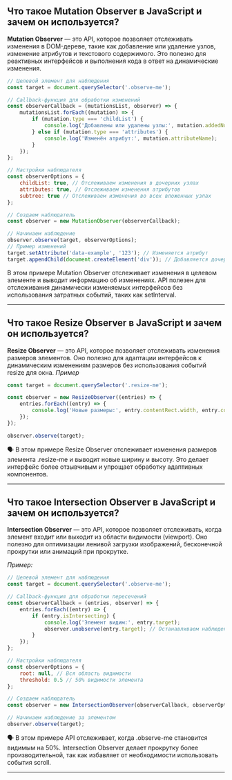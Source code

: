 ## Что такое Mutation Observer в JavaScript и зачем он используется?

**Mutation Observer** — это API, которое позволяет отслеживать изменения в DOM-дереве, такие как добавление или удаление узлов, изменение атрибутов и текстового содержимого. Это полезно для реактивных интерфейсов и выполнения кода в ответ на динамические изменения.

```js
// Целевой элемент для наблюдения
const target = document.querySelector('.observe-me');

// Callback-функция для обработки изменений
const observerCallback = (mutationsList, observer) => {
	mutationsList.forEach((mutation) => {
		if (mutation.type === 'childList') {
			console.log('Добавлены или удалены узлы:', mutation.addedNodes);
		} else if (mutation.type === 'attributes') {
			console.log('Изменён атрибут:', mutation.attributeName);
		}
	});
};

// Настройки наблюдателя
const observerOptions = {
	childList: true, // Отслеживаем изменения в дочерних узлах
	attributes: true, // Отслеживаем изменения атрибутов
	subtree: true // Отслеживаем изменения во всех вложенных узлах
};

// Создаем наблюдатель
const observer = new MutationObserver(observerCallback);

// Начинаем наблюдение
observer.observe(target, observerOptions);
// Пример изменений
target.setAttribute('data-example', '123'); // Изменяется атрибут
target.appendChild(document.createElement('div')); // Добавляется дочерний элемент
```

В этом примере Mutation Observer отслеживает изменения в целевом элементе и выводит информацию об изменениях. API полезен для отслеживания динамически изменяемых интерфейсов без использования затратных событий, таких как setInterval.

<hr/>

## Что такое Resize Observer в JavaScript и зачем он используется?

**Resize Observer** — это API, которое позволяет отслеживать изменения размеров элементов. Оно полезно для адаптации интерфейсов к динамическим изменениям размеров без использования событий resize для окна.
_Пример_

```js
const target = document.querySelector('.resize-me');

const observer = new ResizeObserver((entries) => {
	entries.forEach((entry) => {
		console.log('Новые размеры:', entry.contentRect.width, entry.contentRect.height);
	});
});

observer.observe(target);
```

🗣️ В этом примере Resize Observer отслеживает изменения размеров элемента .resize-me и выводит новые ширину и высоту. Это делает интерфейс более отзывчивым и упрощает обработку адаптивных компонентов.

<hr/>

## Что такое Intersection Observer в JavaScript и зачем он используется?

**Intersection Observer** — это API, которое позволяет отслеживать, когда элемент входит или выходит из области видимости (viewport). Оно полезно для оптимизации ленивой загрузки изображений, бесконечной прокрутки или анимаций при прокрутке.

_Пример:_

```js
// Целевой элемент для наблюдения
const target = document.querySelector('.observe-me');

// Callback-функция для обработки пересечений
const observerCallback = (entries, observer) => {
	entries.forEach((entry) => {
		if (entry.isIntersecting) {
			console.log('Элемент видим:', entry.target);
			observer.unobserve(entry.target); // Останавливаем наблюдение
		}
	});
};

// Настройки наблюдателя
const observerOptions = {
	root: null, // Вся область видимости
	threshold: 0.5 // 50% видимости элемента
};

// Создаем наблюдатель
const observer = new IntersectionObserver(observerCallback, observerOptions);

// Начинаем наблюдение за элементом
observer.observe(target);
```

🗣️ В этом примере API отслеживает, когда .observe-me становится видимым на 50%. Intersection Observer делает прокрутку более производительной, так как избавляет от необходимости использовать события scroll.

<hr/>
